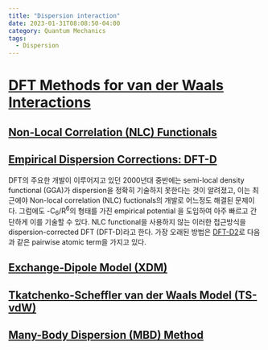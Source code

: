 ```yaml
---
title: "Dispersion interaction"
date: 2023-01-31T08:08:50-04:00
category: Quantum Mechanics
tags:
  - Dispersion
---
```




# [DFT Methods for van der Waals Interactions](https://manual.q-chem.com/5.2/Ch5.S7.html)
## [Non-Local Correlation (NLC) Functionals](https://manual.q-chem.com/5.2/Ch5.S7.SS1.html)  
## [Empirical Dispersion Corrections: DFT-D](https://manual.q-chem.com/5.2/Ch5.S7.SS2.html)  
DFT의 주요한 개발이 이루어지고 있던 2000년대 중반에는 semi-local density functional (GGA)가 dispersion을 정확히 기술하지 못한다는 것이 알려졌고, 이는 최근에야 Non-local correlation (NLC) fuctionals의 개발로 어느정도 해결된 문제이다. 그럼에도 -C<sub>6</sub>/R<sup>6</sup>의 형태를 가진 empirical potential 을 도입하여 아주 빠르고 간단하게 이를 기술할 수 있다. NLC functional을 사용하지 않는 이러한 접근방식을 dispersion-corrected DFT (DFT-D)라고 한다. 가장 오래된 방법은 [DFT-D2](https://doi.org/10.1002/jcc.20495)로 다음과 같은 pairwise atomic term을 가지고 있다.  



## [Exchange-Dipole Model (XDM)](https://manual.q-chem.com/5.2/Ch5.S7.SS3.html)  
## [Tkatchenko-Scheffler van der Waals Model (TS-vdW)](https://manual.q-chem.com/5.2/Ch5.S7.SS4.html)  
## [Many-Body Dispersion (MBD) Method](https://manual.q-chem.com/5.2/Ch5.S7.SS5.html)  


